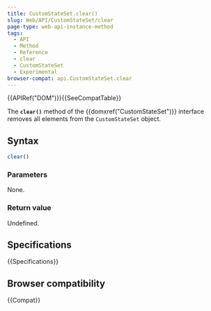 ```yaml
---
title: CustomStateSet.clear()
slug: Web/API/CustomStateSet/clear
page-type: web-api-instance-method
tags:
  - API
  - Method
  - Reference
  - clear
  - CustomStateSet
  - Experimental
browser-compat: api.CustomStateSet.clear
---
```


{{APIRef("DOM")}}{{SeeCompatTable}}

The **`clear()`** method of the {{domxref("CustomStateSet")}} interface removes all elements from the `CustomStateSet` object.

## Syntax

```js
clear()
```

### Parameters

None.

### Return value

Undefined.

## Specifications

{{Specifications}}

## Browser compatibility

{{Compat}}
